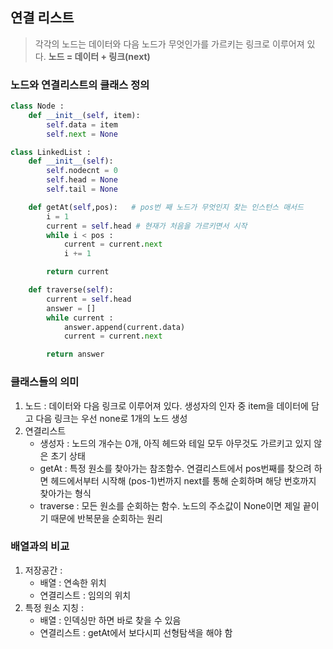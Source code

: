 ## 연결 리스트

> 각각의 노드는 데이터와 다음 노드가 무엇인가를 가르키는 링크로 이루어져 있다. 
> **노드 = 데이터 + 링크(next)**

### 노드와 연결리스트의 클래스 정의
```python
class Node :
    def __init__(self, item):
        self.data = item
        self.next = None

class LinkedList :
    def __init__(self):
        self.nodecnt = 0
        self.head = None
        self.tail = None

    def getAt(self,pos):   # pos번 째 노드가 무엇인지 찾는 인스턴스 매서드
        i = 1
        current = self.head # 현재가 처음을 가르키면서 시작
        while i < pos :
            current = current.next
            i += 1

        return current

    def traverse(self):
        current = self.head
        answer = []
        while current :
            answer.append(current.data)
            current = current.next

        return answer
```

### 클래스들의 의미
1. 노드 : 데이터와 다음 링크로 이루어져 있다. 생성자의 인자 중 item을 데이터에 담고 다음 링크는 우선 none로 1개의 노드 생성
2. 연결리스트 
    - 생성자 : 노드의 개수는 0개, 아직 헤드와 테일 모두 아무것도 가르키고 있지 않은 초기 상태
    - getAt : 특정 원소를 찾아가는 참조함수. 연결리스트에서 pos번째를 찾으려 하면 헤드에서부터 시작해 (pos-1)번까지 next를 통해 순회하며 해당 번호까지 찾아가는 형식
    - traverse : 모든 원소를 순회하는 함수. 노드의 주소값이 None이면 제일 끝이기 때문에 반복문을 순회하는 원리
    
### 배열과의 비교
1. 저장공간 : 
    - 배열 : 연속한 위치
    - 연결리스트 : 임의의 위치
2. 특정 원소 지칭 : 
    - 배열 : 인덱싱만 하면 바로 찾을 수 있음
    - 연결리스트 : getAt에서 보다시피 선형탐색을 해야 함
